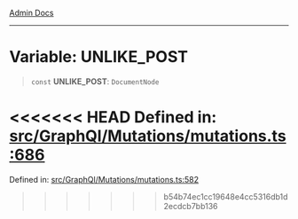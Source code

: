 [Admin Docs](/)

***

# Variable: UNLIKE\_POST

> `const` **UNLIKE\_POST**: `DocumentNode`

<<<<<<< HEAD
Defined in: [src/GraphQl/Mutations/mutations.ts:686](https://github.com/PalisadoesFoundation/talawa-admin/blob/main/src/GraphQl/Mutations/mutations.ts#L686)
=======
Defined in: [src/GraphQl/Mutations/mutations.ts:582](https://github.com/PalisadoesFoundation/talawa-admin/blob/main/src/GraphQl/Mutations/mutations.ts#L582)
>>>>>>> b54b74ec1cc19648e4cc5316db1d2ecdcb7bb136

